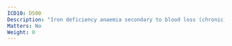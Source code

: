 ```yaml
---
ICD10: D500
Description: "Iron deficiency anaemia secondary to blood loss (chronic)"
Matters: No
Weight: 0
---
```


